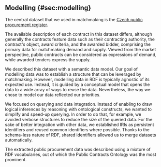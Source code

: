 ## Modelling {#sec:modelling}

The central dataset that we used in matchmaking is the [Czech public procurement register](https://www.vestnikverejnychzakazek.cz).
<!--
There are no unawarded contracts in the data dumps.
This makes is unsuitable for the development of the matchmaking service that alerts about open calls for tenders.
Data from electronic marketplaces also contains open calls for tenders (marked with `<VZstav>PH010003 - Zadávací řízení</VZstav>`).
-->
The available description of each contract in this dataset differs, although generally the contracts feature data such as their contracting authority, the contract's object, award criteria, and the awarded bidder, comprising the primary data for matchmaking demand and supply.
Viewed from the market perspective, public contracts can be considered as expressions of demand, while awarded tenders express the supply.

We described this dataset with a semantic data model.
Our goal of modelling data was to establish a structure that can be leveraged by matchmaking.
However, modelling data in RDF is typically agnostic of its expected use.
Instead, it is guided by a conceptual model that opens the data to a wide array of ways to reuse the data.
Nevertheless, the way we chose to model our data reflected our priorities.

We focused on querying and data integration.
Instead of enabling to draw logical inferences by reasoning with ontological constructs, we wanted to simplify and speed-up querying.
In order to do that, for example, we avoided verbose structures to reduce the size of the queried data.
For the sake of better integration with other data, we established IRIs as persistent identifiers and reused common identifiers where possible.
Thanks to the schema-less nature of RDF, shared identifiers allowed us to merge datasets automatically.

The extracted public procurement data was described using a mixture of RDF vocabularies, out of which the Public Contracts Ontology was the most prominent.
